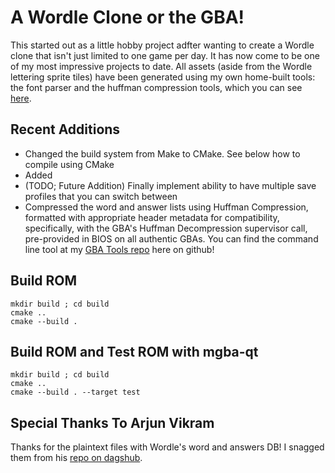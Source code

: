 # A Wordle Clone or the GBA!

This started out as a little hobby project adfter wanting to create a Wordle clone
that isn't just limited to one game per day. It has now come to be one of my most
impressive projects to date. All assets (aside from the Wordle lettering sprite tiles)
have been generated using my own home-built tools: the font parser and the huffman 
compression tools, which you can see [here](https://github.com/bsumner2/GBA_Tools).

## Recent Additions

- Changed the build system from Make to CMake. See below how to compile using CMake
- Added 
- (TODO; Future Addition) Finally implement ability to have multiple save profiles
  that you can switch between
- Compressed the word and answer lists using Huffman Compression, formatted with
  appropriate header metadata for compatibility, specifically, with the 
  GBA's Huffman Decompression supervisor call, pre-provided in BIOS
  on all authentic GBAs. You can find the command line tool at my [GBA Tools repo](https://github.com/bsumner2/GBA_Tools)
  here on github!

## Build ROM

```shell
mkdir build ; cd build
cmake ..
cmake --build .
```

## Build ROM and Test ROM with mgba-qt

```shell
mkdir build ; cd build
cmake ..
cmake --build . --target test
```

## Special Thanks To Arjun Vikram

Thanks for the plaintext files with Wordle's word and answers DB!
I snagged them from his [repo on dagshub](https://dagshub.com/arjvik/wordle-wordlist).
